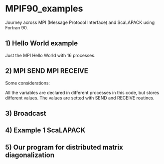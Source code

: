 # MPIF90_examples
Journey across MPI (Message Protocol Interface) and ScaLAPACK using Fortran 90.

## 1) Hello World example
Just the MPI Hello World with 16 processes.

## 2) MPI SEND MPI RECEIVE 
Some considerations: 

All the variables are declared in different processes in this code, but stores different values.
The values are setted with SEND and RECEIVE routines. 

## 3) Broadcast 


## 4) Example 1 ScaLAPACK 


## 5) Our program for distributed matrix diagonalization 
